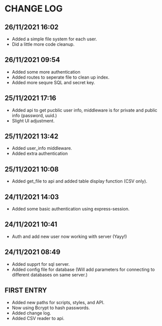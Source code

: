 # CHANGE LOG

## 26/11/2021 16:02
- Added a simple file system for each user.
- Did a little more code cleanup.

## 26/11/2021 09:54
- Added some more authentication
- Added routes to seperate file to clean up index.
- Added more sequre SQL and secret key.

## 25/11/2021 17:16
- Added api to get pucblic user info, middleware is for private and public info (password, uuid.)
- Slight UI adjustment.

## 25/11/2021 13:42
- Added user_info middleware.
- Added extra authentication

## 25/11/2021 10:08
- Added get_file to api and added table display function (CSV only).

## 24/11/2021 14:03
- Added some basic authentication using express-session.

## 24/11/2021 10:41
- Auth and add new user now working with server (Yayy!)

## 24/11/2021 08:49
- Added supprt for sql server.
- Added config file for database (Will add parameters for connecting to different databases on same server.)

## FIRST ENTRY
- Added new paths for scripts, styles, and API.
- Now using Bcrypt to hash passwords.
- Added change log.
- Added CSV reader to api.

